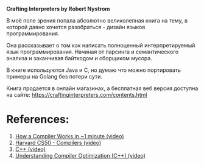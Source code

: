 **Crafting Interpreters by Robert Nystrom**

В моё поле зрения попала абсолютно великолепная книга на тему, в которой давно хочется разобраться - дизайн языков программирования.

Она рассказывает о том как написать полноценный интерпретируемый язык программирования. Начиная от парсинга и семантического анализа и заканчивая байткодом и сборщиком мусора.

В книге используются Java и C, но думаю что можно портировать примеры на Golang без потери сути.

Книга продается в онлайн магазинах, а бесплатная веб версия доступна на сайте: https://craftinginterpreters.com/contents.html
# References:

1. [How a Compiler Works in ~1 minute (video)](https://www.youtube.com/watch?v=IhC7sdYe-Jg)
2. [Harvard CS50 - Compilers (video)](https://www.youtube.com/watch?v=CSZLNYF4Klo)
3. [C++ (video)](https://www.youtube.com/watch?v=twodd1KFfGk)
4. [Understanding Compiler Optimization (C++) (video)](https://www.youtube.com/watch?v=FnGCDLhaxKU)